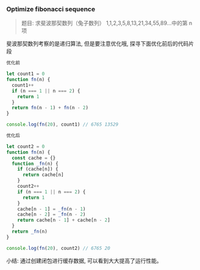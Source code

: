 ### Optimize fibonacci sequence

> 题目: 求斐波那契数列（兔子数列） 1,1,2,3,5,8,13,21,34,55,89...中的第 n 项

斐波那契数列考察的是递归算法, 但是要注意优化哦, 探寻下面优化前后的代码片段

```js
优化前

let count1 = 0
function fn(n) {
  count1++
  if (n === 1 || n === 2) {
    return 1
  }
  return fn(n - 1) + fn(n - 2)
}

console.log(fn(20), count1) // 6765 13529
```

```js
优化后

let count2 = 0
function fn(n) {
  const cache = {}
  function _fn(n) {
    if (cache[n]) {
      return cache[n]
    }
    count2++
    if (n === 1 || n === 2) {
      return 1
    }
    cache[n - 1] = _fn(n - 1)
    cache[n - 2] = _fn(n - 2)
    return cache[n - 1] + cache[n - 2]
  }
  return _fn(n)
}

console.log(fn(20), count2) // 6765 20
```

小结: 通过创建闭包进行缓存数据, 可以看到大大提高了运行性能。